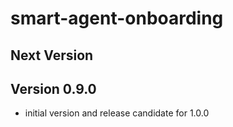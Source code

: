 # smart-agent-onboarding

## Next Version

## Version 0.9.0
- initial version and release candidate for 1.0.0
